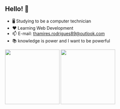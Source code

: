 ## Hello! 👋

- 🖥️ Studying to be a computer technician
- ❤️ Learning Web Development
- 📫 E-mail: thamires.rodrigues89@outlook.com
- 📚 knowledge is power and I want to be powerful

<div>
  <img height="180" src="https://github-readme-stats.vercel.app/api?username=thamires-rodrigues&show_icons=true&theme=radical"/>
  <img height="180" src="https://github-readme-stats.vercel.app/api/top-langs/?username=thamires-rodrigues&layout=compact"/>
</div>

